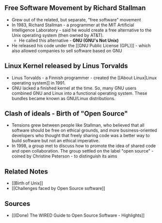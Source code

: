 ## Free Software Movement by Richard Stallman
- Grew out of the related, but separate, "free software" movement
- In 1983, Richard Stallman - a programmer at the MIT Artificial Intelligence Laboratory - said he would create a free alternative to the Unix operating system (then owned by AT&T).
	- He called this alternative - **GNU (GNU's Not Unix)**
- He released his code under the [[GNU Public License (GPL)]] - which also allowed companies to sell software based on GNU

## Linux Kernel released by Linus Torvalds
- Linus Torvalds - a Finnish programmer - created the [[About Linux|Linux operating system]] in 1991.
- GNU lacked a finished kernel at the time. So, many GNU users combined GNU and Linux into a functional operating system. These bundles became known as GNU/Linux distributions.

## Clash of ideals - Birth of "Open Source"
- Tensions grew between people like Stallman, who believed that all software should be free on ethical grounds, and more business-oriented developers who thought that freely sharing code was a better way to build software but not an ethical imperative.
- In 1998, a group met to discuss how to promote the idea of shared code and open collaboration. The group settled on the label "open source" - coined by Christine Peterson - to distinguish its aims

## Related Notes
- [[Birth of Unix]]
- [[Challenges faced by Open Source software]]

## Sources
- [[(Done) The WIRED Guide to Open Source Software - Highlights]]